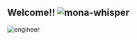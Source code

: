 ## Welcome!! ![mona-whisper](https://user-images.githubusercontent.com/43776161/147342546-b25ca2d8-028a-4b2d-86c5-4a40546f4bdf.gif)

![engineer](https://user-images.githubusercontent.com/43776161/147341833-a03fcd63-1cd3-4bc3-9f0b-4fd46df81ab5.png)
